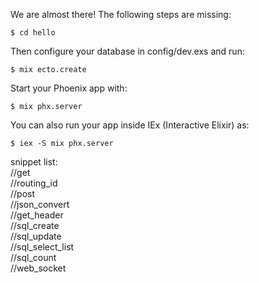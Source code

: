 We are almost there! The following steps are missing:

    $ cd hello

Then configure your database in config/dev.exs and run:

    $ mix ecto.create

Start your Phoenix app with:

    $ mix phx.server

You can also run your app inside IEx (Interactive Elixir) as:

    $ iex -S mix phx.server

snippet list:  
//get  
//routing_id  
//post  
//json_convert  
//get_header  
//sql_create  
//sql_update  
//sql_select_list  
//sql_count  
//web_socket